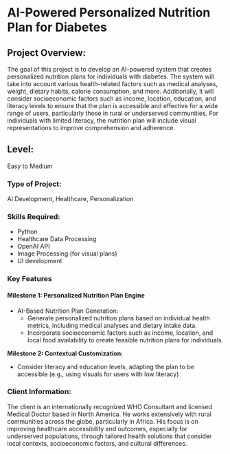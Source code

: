 # AI-Powered Personalized Nutrition Plan for Diabetes

## **Project Overview:**

The goal of this project is to develop an AI-powered system that creates personalized nutrition plans for individuals with diabetes. The system will take into account various health-related factors such as medical analyses, weight, dietary habits, calorie consumption, and more. Additionally, it will consider socioeconomic factors such as income, location, education, and literacy levels to ensure that the plan is accessible and effective for a wide range of users, particularly those in rural or underserved communities. For individuals with limited literacy, the nutrition plan will include visual representations to improve comprehension and adherence.

## **Level:**

Easy to Medium

### **Type of Project:**

AI Development, Healthcare, Personalization

### **Skills Required:**

* Python    
* Healthcare Data Processing    
* OpenAI API    
* Image Processing (for visual plans)  
* UI development

### 

### **Key Features**

#### **Milestone 1: Personalized Nutrition Plan Engine**

* AI-Based Nutrition Plan Generation:  
  * Generate personalized nutrition plans based on individual health metrics, including medical analyses and dietary intake data.  
  * Incorporate socioeconomic factors such as income, location, and local food availability to create feasible nutrition plans for individuals.

**Milestone 2: Contextual Customization:**

* Consider literacy and education levels, adapting the plan to be accessible (e.g., using visuals for users with low literacy)

### 

### **Client Information:**

The client is an internationally recognized WHO Consultant and licensed Medical Doctor based in North America. He works extensively with rural communities across the globe, particularly in Africa. His focus is on improving healthcare accessibility and outcomes, especially for underserved populations, through tailored health solutions that consider local contexts, socioeconomic factors, and cultural differences.  
